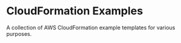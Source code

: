 # CloudFormation Examples
A collection of AWS CloudFormation example templates for various purposes.
